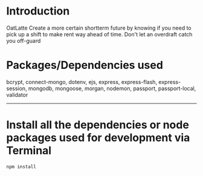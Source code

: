 # Introduction

OatLatte 
Create a more certain shortterm future by knowing if you need to pick up a shift to make rent way ahead of time.
Don't let an overdraft catch you off-guard

# Packages/Dependencies used 

bcrypt, connect-mongo, dotenv, ejs, express, express-flash, express-session, mongodb, mongoose, morgan, nodemon, passport, passport-local, validator

---

# Install all the dependencies or node packages used for development via Terminal

`npm install` 
<!-- 'npm install @mui/material @emotion/react @emotion/styled' -->